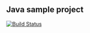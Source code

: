 ## Java sample project

[![Build Status](https://buildcanary.visualstudio.com/_apis/public/build/definitions/635243c9-5195-487e-a130-ec41ae34e860/477/badge/?branchName=release)](https://buildcanary.visualstudio.com/CanaryBuilds/_build/index?definitionId=477)
